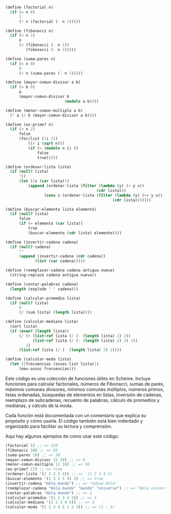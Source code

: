 ```scheme
(define (factorial n)
  (if (= n 0)
      1
      (* n (factorial (- n 1)))))

(define (fibonacci n)
  (if (< n 2)
      n
      (+ (fibonacci (- n 1))
         (fibonacci (- n 2)))))

(define (suma-pares n)
  (if (= n 0)
      0
      (+ n (suma-pares (- n 2)))))

(define (mayor-comun-divisor a b)
  (if (= b 0)
      a
      (mayor-comun-divisor b
                          (modulo a b))))

(define (menor-comun-multiplo a b)
  (* a (/ b (mayor-comun-divisor a b))))

(define (es-primo? n)
  (if (< n 2)
      false
      (for/list ([i 2])
          ((> i (sqrt n)))
          (if (= (modulo n i) 0)
              false
              true)))))

(define (ordenar-lista lista)
  (if (null? lista)
      '()
      (let ([x (car lista)])
          (append (ordenar-lista (filter (lambda (y) (< y x))
                                        (cdr lista)))
                 (cons x (ordenar-lista (filter (lambda (y) (>= y x))
                                               (cdr lista)))))))

(define (buscar-elemento lista elemento)
  (if (null? lista)
      false
      (if (= elemento (car lista))
          true
          (buscar-elemento (cdr lista) elemento))))

(define (invertir-cadena cadena)
  (if (null? cadena)
      ""
      (append (invertir-cadena (cdr cadena))
             (list (car cadena)))))

(define (reemplazar-cadena cadena antigua nueva)
  (string-replace cadena antigua nueva))

(define (contar-palabras cadena)
  (length (explode " " cadena)))

(define (calcular-promedio lista)
  (if (null? lista)
      0
      (/ (sum lista) (length lista))))

(define (calcular-mediana lista)
  (sort lista)
  (if (even? (length lista))
      (/ (+ (list-ref lista (/ (- (length lista) 2) 2))
            (list-ref lista (/ (- (length lista) 2) 2) 1))
         2)
      (list-ref lista (/ (- (length lista) 2) 2))))

(define (calcular-moda lista)
  (let ([frecuencias (assoc-list lista)])
      (max-assoc frecuencias)))
```

Este código es una colección de funciones útiles en Scheme. Incluye funciones para calcular factoriales, números de Fibonacci, sumas de pares, máximos comunes divisores, mínimos comunes múltiplos, números primos, listas ordenadas, búsquedas de elementos en listas, inversión de cadenas, reemplazo de subcadenas, recuento de palabras, cálculo de promedios y medianas, y cálculo de la moda.

Cada función está documentada con un comentario que explica su propósito y cómo usarla. El código también está bien indentado y organizado para facilitar su lectura y comprensión.

Aquí hay algunos ejemplos de cómo usar este código:

```scheme
(factorial 5) ;; => 120
(fibonacci 10) ;; => 89
(suma-pares 10) ;; => 30
(mayor-comun-divisor 12 18) ;; => 6
(menor-comun-multiplo 12 18) ;; => 36
(es-primo? 17) ;; => true
(ordenar-lista '(1 3 2 5 4)) ;; => '(1 2 3 4 5)
(buscar-elemento '(1 3 2 5 4) 3) ;; => true
(invertir-cadena "Hola mundo") ;; => "odnum Hola"
(reemplazar-cadena "Hola mundo" "mundo" "universo") ;; => "Hola universo"
(contar-palabras "Hola mundo") ;; => 2
(calcular-promedio '(1 2 3 4 5)) ;; => 3
(calcular-mediana '(1 2 3 4 5)) ;; => 3
(calcular-moda '(1 2 3 4 5 1 2 3)) ;; => (1 . 3)
```